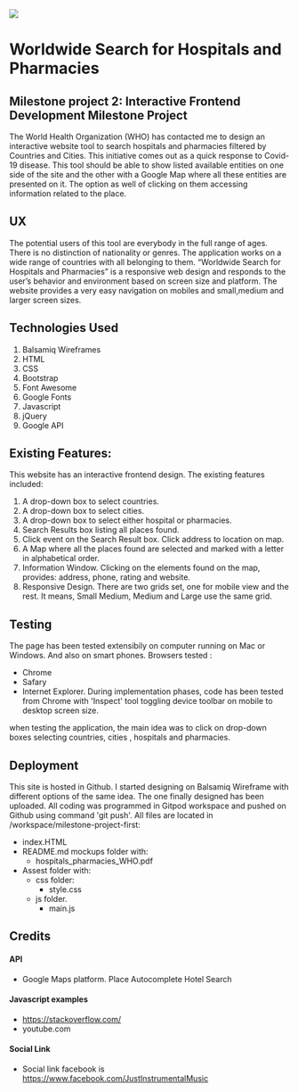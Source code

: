 <img src="https://codeinstitute.s3.amazonaws.com/fullstack/ci_logo_small.png" style="margin: 0;">

# Worldwide Search for Hospitals and Pharmacies

## Milestone project 2: Interactive Frontend Development Milestone Project

The World Health Organization (WHO) has contacted me to design an interactive website tool to search  hospitals and pharmacies filtered by Countries and Cities. 
This initiative  comes out as a quick response to Covid-19 disease. This tool should be able to show listed  available entities on one side of the site and the other 
with a Google Map where all these entities are presented on it. The option as well of clicking on them accessing information related to the place.


## UX

The potential users of this tool are everybody in the full range of ages. There is no distinction of nationality or genres. The application works on a wide range of countries with all belonging to them. 
“Worldwide Search for Hospitals and Pharmacies” is a responsive web design and   responds to the user’s behavior and environment based on screen size and platform. 
The website provides a very easy navigation on mobiles and small,medium and larger screen sizes.




## Technologies Used

1. Balsamiq Wireframes
1. HTML
1. CSS 
1. Bootstrap
1. Font Awesome 
1. Google Fonts 
1. Javascript  
1. jQuery
1. Google API





## Existing Features:

This website has an interactive frontend  design.
The existing features included:
1. A drop-down  box to select countries.
1. A drop-down box to select cities.
1. A drop-down box to select either hospital or pharmacies.
1. Search Results box listing all places found.
1. Click event on the Search Result box. Click address to location on map.
1. A Map where all the places found are selected and marked with a letter in alphabetical order.
1. Information Window. Clicking on the elements found on the map, provides: address, phone, rating and website.
1. Responsive Design. There are two grids set, one for mobile view and the rest. It means, Small Medium, Medium and Large use the same grid.

 
 ## Testing
 
 The page   has been tested extensibily on computer  running on Mac or Windows. And also on smart phones.
 Browsers tested :
 * Chrome
 * Safary 
 * Internet Explorer.
 During implementation phases, code has been tested from Chrome with  'Inspect' tool toggling device toolbar on mobile to desktop screen size.

 when testing the application, the main idea was to click on drop-down boxes selecting countries, cities , hospitals and pharmacies. 


## Deployment

This site is hosted in Github.
I started designing on Balsamiq Wireframe with different options of the same idea.
The one finally designed has been uploaded.
All coding was programmed in Gitpod workspace and pushed on Github using command 'git push'.
All files are located in /workspace/milestone-project-first:
* index.HTML
*  README.md
 mockups folder with:
    * hospitals_pharmacies_WHO.pdf
* Assest folder with:
   * css folder: 
        * style.css
   * js folder.
        * main.js




 ## Credits

 
 #### API

 * Google Maps platform. Place Autocomplete Hotel Search

 #### Javascript examples
 * https://stackoverflow.com/
 * youtube.com

#### Social Link
 * Social link facebook is https://www.facebook.com/JustInstrumentalMusic

